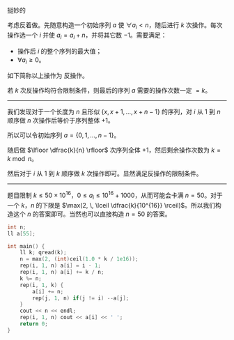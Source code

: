 挺妙的

考虑反着做。先随意构造一个初始序列 $a$ 使 $\forall a_i < n$，随后进行 $k$ 次操作。每次操作选一个 $i$ 并使 $a_i = a_i + n$，并将其它数 $-1$。需要满足：

- 操作后 $i$ 的整个序列的最大值；
- $\forall a_i \ge 0$。

如下简称以上操作为 反操作。

若 $k$ 次反操作均符合限制条件，则最后的序列 $a$ 需要的操作次数一定 $=k$。

---------

我们发现对于一个长度为 $n$ 且形似 $\{x, x+1, \ldots , x+n-1 \}$ 的序列，对 $i$ 从 $1$ 到 $n$ 顺序做 $n$ 次操作后等价于序列整体 $+1$。

所以可以令初始序列 $a = \{ 0, 1, \ldots , n-1 \}$。

随后做 $\lfloor \dfrac{k}{n} \rfloor$ 次序列全体 $+1$，然后剩余操作次数为 $k = k \bmod n$。

然后对于 $i$ 从 $1$ 到 $k$ 顺序做 $k$ 次操作即可。显然满足反操作的限制条件。

---------

题目限制 $k \le 50 \times 10^{16}$，$0 \le a_i \le 10^{16} + 1000$，从而可能会卡满 $n=50$。对于一个 $k$，$n$ 的下限是 $\max(2, \, \lceil \dfrac{k}{10^{16}} \rceil)$。所以我们构造这个 $n$ 的答案即可。当然也可以直接构造 $n=50$ 的答案。

```cpp
int n;
ll a[55];

int main() {
	ll k; qread(k);
	n = max(2, (int)ceil(1.0 * k / 1e16));
	rep(i, 1, n) a[i] = i - 1;
	rep(i, 1, n) a[i] += k / n;
	k %= n;
	rep(i, 1, k) {
		a[i] += n;
		rep(j, 1, n) if(j != i) --a[j];
	}
	cout << n << endl;
	rep(i, 1, n) cout << a[i] << ' ';
	return 0;
}
```